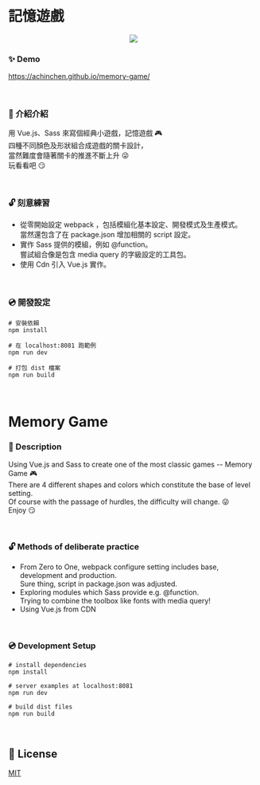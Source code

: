 記憶遊戲
===
<center>
<img src="https://i.imgur.com/kr8th14.gif" />
</center>

### :sparkles: Demo
https://achinchen.github.io/memory-game/

<br >

### :scroll: 介紹介紹
用 Vue.js、Sass 來寫個經典小遊戲，記憶遊戲 :video_game:  
四種不同顏色及形狀組合成遊戲的關卡設計，  
當然難度會隨著關卡的推進不斷上升 :stuck_out_tongue_winking_eye:  
玩看看吧 :smirk:

<br >

### :unlock: 刻意練習
* 從零開始設定 webpack ，包括模組化基本設定、開發模式及生產模式。  
  當然還包含了在 package.json 增加相關的 script 設定。
* 實作 Sass 提供的模組，例如 @function。  
  嘗試組合像是包含 media query 的字級設定的工具包。 
* 使用 Cdn 引入 Vue.js 實作。 

<br >

### :cd: 開發設定
```
# 安裝依賴
npm install

# 在 localhost:8081 跑範例
npm run dev

# 打包 dist 檔案
npm run build
```

<br >

Memory Game
=== 
### :scroll: Description
Using Vue.js and Sass to create one of the most classic games -- Memory Game :video_game:  
There are 4 different shapes and colors which constitute the base of level setting.  
Of course with the passage of hurdles, the difficulty will change. :stuck_out_tongue_winking_eye:  
Enjoy :smirk:

<br >

### :unlock: Methods of deliberate practice
* From Zero to One, webpack configure setting includes base, development and production.  
  Sure thing, script in package.json was adjusted.
* Exploring modules which Sass provide e.g. @function.  
  Trying to combine the toolbox like fonts with media query!
* Using Vue.js from CDN

<br >

### :cd: Development Setup
```
# install dependencies
npm install

# server examples at localhost:8081
npm run dev

# build dist files
npm run build
```

<br >

## :postbox: License

[MIT](http://opensource.org/licenses/MIT)
